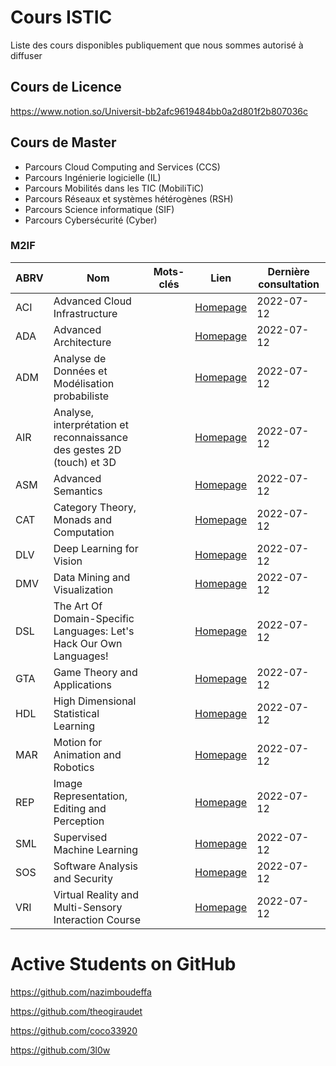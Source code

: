 # Cours ISTIC

Liste des cours disponibles publiquement que nous sommes autorisé à diffuser

## Cours de Licence

https://www.notion.so/Universit-bb2afc9619484bb0a2d801f2b807036c

## Cours de Master

* Parcours Cloud Computing and Services (CCS)
* Parcours Ingénierie logicielle (IL)
* Parcours Mobilités dans les TIC (MobiliTiC)
* Parcours Réseaux et systèmes hétérogènes (RSH)
* Parcours Science informatique (SIF)
* Parcours Cybersécurité (Cyber)

### M2IF

| ABRV | Nom                                                                   | Mots-clés | Lien                                                                                                                                    | Dernière consultation |
|------|-----------------------------------------------------------------------|-----------|-----------------------------------------------------------------------------------------------------------------------------------------|-----------------------|
| ACI  | Advanced Cloud Infrastructure                                         |           | [Homepage](https://people.rennes.inria.fr/Christine.Morin/teaching/advanced-cloud-infrastructures-aci/)                                 | 2022-07-12            |
| ADA  | Advanced Architecture                                                 |           | [Homepage](https://team.inria.fr/pacap/ada/)                                                                                            | 2022-07-12            |
| ADM  | Analyse de Données et Modélisation probabiliste                       |           | [Homepage](https://people.irisa.fr/Guillaume.Gravier/ADM/)                                                                              | 2022-07-12            |
| AIR  | Analyse, interprétation et reconnaissance des gestes 2D (touch) et 3D |           | [Homepage](https://www-intuidoc.irisa.fr/enseignement/teaching-air-analyse-interpretation-et-reconnaissance-des-gestes-2d-touch-et-3d/) | 2022-07-12            |
| ASM  | Advanced Semantics                                                    |           | [Homepage](https://files.inria.fr/asm/)                                                                                                 | 2022-07-12            |
| CAT  | Category Theory, Monads and Computation                               |           | [Homepage](http://khalilghorbal.info/teaching/cat.html)                                                                                 | 2022-07-12            |
| DLV  | Deep Learning for Vision                                              |           | [Homepage](https://sif-dlv.github.io/)                                                                                                  | 2022-07-12            |
| DMV  | Data Mining and Visualization                                         |           | [Homepage](https://people.irisa.fr/Alexandre.Termier/dmv/)                                                                              | 2022-07-12            |
| DSL  | The Art Of Domain-Specific Languages: Let's Hack Our Own Languages!   |           | [Homepage](https://github.com/FAMILIAR-project/HackOurLanguages-SIF)                                                                    | 2022-07-12            |
| GTA  | Game Theory and Applications                                          |           | [Homepage](https://www.dropbox.com/s/lkbqe5i3wgc3on3/support.pdf?dl=0)                                                                  | 2022-07-12            |
| HDL  | High Dimensional Statistical Learning                                 |           | [Homepage](https://people.rennes.inria.fr/Aline.Roumy/roumy_teaching_HDL.html)                                                          | 2022-07-12            |
| MAR  | Motion for Animation and Robotics                                     |           | [Homepage](https://people.irisa.fr/Marc.Christie/MASTER-SIF/MAR.html)                                                                   | 2022-07-12            |
| REP  | Image Representation, Editing and Perception                          |           | [Homepage](https://people.rennes.inria.fr/Thomas.Maugey/wp/teaching/rep/)                                                               | 2022-07-12            |
| SML  | Supervised Machine Learning                                           |           | [Homepage](https://people.rennes.inria.fr/Francois.Coste/sml/)                                                                          | 2022-07-12            |
| SOS  | Software Analysis and Security                                        |           | [Homepage](https://www.irisa.fr/celtique/teaching/SOS/)                                                                                 | 2022-07-12            |
| VRI  | Virtual Reality and Multi-Sensory Interaction Course                  |           | [Homepage](https://people.irisa.fr/ferran.argelaguet/courses/VRI.html)                                                                  | 2022-07-12            |

# Active Students on GitHub

https://github.com/nazimboudeffa

https://github.com/theogiraudet

https://github.com/coco33920

https://github.com/3l0w
